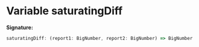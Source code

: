
# Variable saturatingDiff


<b>Signature:</b>

```typescript
saturatingDiff: (report1: BigNumber, report2: BigNumber) => BigNumber
```
